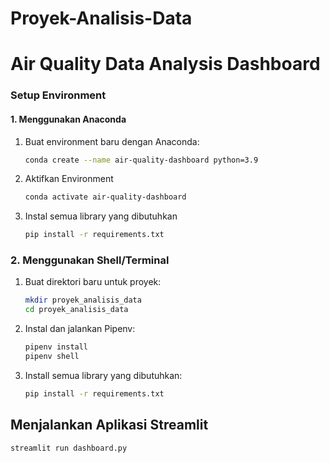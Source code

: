 # Proyek-Analisis-Data
# Air Quality Data Analysis Dashboard

### Setup Environment

#### 1. Menggunakan Anaconda
1. Buat environment baru dengan Anaconda:
   ```bash
   conda create --name air-quality-dashboard python=3.9
   
2. Aktifkan Environment
   ```bash
   conda activate air-quality-dashboard

4. Instal semua library yang dibutuhkan
   ```bash
   pip install -r requirements.txt

### 2. Menggunakan Shell/Terminal
1. Buat direktori baru untuk proyek:
   ```bash
   mkdir proyek_analisis_data
   cd proyek_analisis_data

3. Instal dan jalankan Pipenv:
   ```bash
   pipenv install
   pipenv shell

5. Install semua library yang dibutuhkan:
   ```bash
   pip install -r requirements.txt

## Menjalankan Aplikasi Streamlit
```bash
streamlit run dashboard.py


